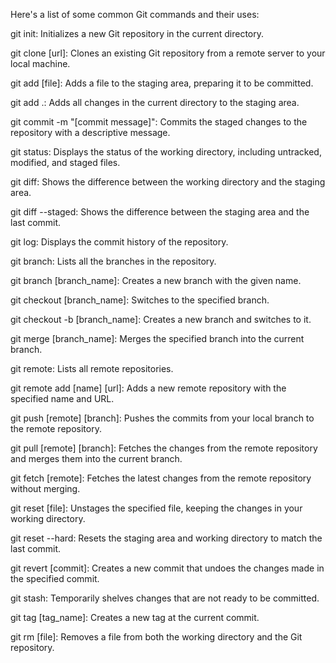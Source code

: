Here's a list of some common Git commands and their uses:

git init: Initializes a new Git repository in the current directory.

git clone [url]: Clones an existing Git repository from a remote server to your local machine.

git add [file]: Adds a file to the staging area, preparing it to be committed.

git add .: Adds all changes in the current directory to the staging area.

git commit -m "[commit message]": Commits the staged changes to the repository with a descriptive message.

git status: Displays the status of the working directory, including untracked, modified, and staged files.

git diff: Shows the difference between the working directory and the staging area.

git diff --staged: Shows the difference between the staging area and the last commit.

git log: Displays the commit history of the repository.

git branch: Lists all the branches in the repository.

git branch [branch_name]: Creates a new branch with the given name.

git checkout [branch_name]: Switches to the specified branch.

git checkout -b [branch_name]: Creates a new branch and switches to it.

git merge [branch_name]: Merges the specified branch into the current branch.

git remote: Lists all remote repositories.

git remote add [name] [url]: Adds a new remote repository with the specified name and URL.

git push [remote] [branch]: Pushes the commits from your local branch to the remote repository.

git pull [remote] [branch]: Fetches the changes from the remote repository and merges them into the current branch.

git fetch [remote]: Fetches the latest changes from the remote repository without merging.

git reset [file]: Unstages the specified file, keeping the changes in your working directory.

git reset --hard: Resets the staging area and working directory to match the last commit.

git revert [commit]: Creates a new commit that undoes the changes made in the specified commit.

git stash: Temporarily shelves changes that are not ready to be committed.

git tag [tag_name]: Creates a new tag at the current commit.

git rm [file]: Removes a file from both the working directory and the Git repository.

